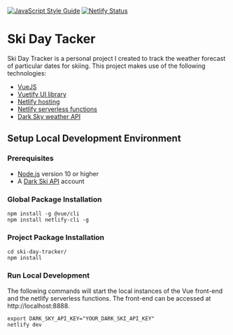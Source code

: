 [![JavaScript Style Guide](https://img.shields.io/badge/code_style-standard-green.svg)](https://standardjs.com)
[![Netlify Status](https://api.netlify.com/api/v1/badges/4dee31d9-cf78-45e7-8ac9-7294e5bc5c08/deploy-status)](https://app.netlify.com/sites/ski-day-tracker/deploys)

# Ski Day Tacker

Ski Day Tracker is a personal project I created to track the weather forecast of particular dates for skiing.  This project makes use of the following technologies:
* [VueJS](https://vuejs.org/)
* [Vuetify UI library](https://vuetifyjs.com/)
* [Netlify hosting](https://www.netlify.com/)
* [Netlify serverless functions](https://www.netlify.com/products/functions/)
* [Dark Sky weather API](https://darksky.net/dev)

## Setup Local Development Environment

### Prerequisites 

* [Node.js](https://nodejs.org/en/) version 10 or higher
* A [Dark Ski API](https://darksky.net/dev) account

### Global Package Installation

```
npm install -g @vue/cli
npm install netlify-cli -g
```

### Project Package Installation

```
cd ski-day-tracker/
npm install
```

### Run Local Development 

The following commands will start the local instances of the Vue front-end and the netlify serverless functions.  The front-end can be accessed at http://localhost:8888.

```
export DARK_SKY_API_KEY="YOUR_DARK_SKI_API_KEY"
netlify dev
```

